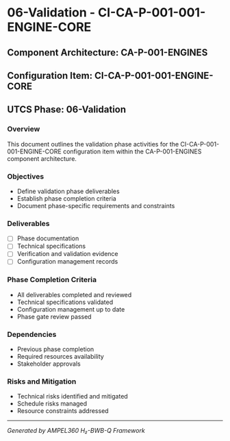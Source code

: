 # 06-Validation - CI-CA-P-001-001-ENGINE-CORE

## Component Architecture: CA-P-001-ENGINES
## Configuration Item: CI-CA-P-001-001-ENGINE-CORE
## UTCS Phase: 06-Validation

### Overview
This document outlines the validation phase activities for the CI-CA-P-001-001-ENGINE-CORE configuration item within the CA-P-001-ENGINES component architecture.

### Objectives
- Define validation phase deliverables
- Establish phase completion criteria
- Document phase-specific requirements and constraints

### Deliverables
- [ ] Phase documentation
- [ ] Technical specifications
- [ ] Verification and validation evidence
- [ ] Configuration management records

### Phase Completion Criteria
- All deliverables completed and reviewed
- Technical specifications validated
- Configuration management up to date
- Phase gate review passed

### Dependencies
- Previous phase completion
- Required resources availability
- Stakeholder approvals

### Risks and Mitigation
- Technical risks identified and mitigated
- Schedule risks managed
- Resource constraints addressed

---
*Generated by AMPEL360 H₂-BWB-Q Framework*
